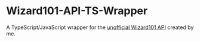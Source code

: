 # Wizard101-API-TS-Wrapper
A TypeScript/JavaScript wrapper for the [unofficial Wizard101 API](https://wizard101-api.herokuapp.com) created by me.
